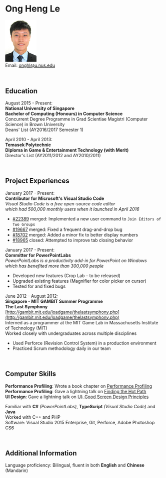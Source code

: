 # Ong Heng Le

<img src="OngHengLe.png" width="100" /><br> 
Email: [onghl@u.nus.edu](onghl@u.nus.edu)

<br>

## Education

August 2015 - Present: <br>
**National University of Singapore** <br>
**Bachelor of Computing (Honours) in Computer Science** <br>
Concurrent Degree Programme in Grad Scientiae Magistri (Computer Science) in Brown University <br>
Deans' List (AY2016/2017 Semester 1)

April 2010 - April 2013: <br>
**Temasek Polytechnic** <br>
**Diploma in Game & Entertainment Technology (with Merit)** <br>
Director's List (AY2011/2012 and AY2010/2011)

<br>

## Project Experiences

January 2017 - Present: <br>
**Contributor for Microsoft's Visual Studio Code** <br>
*Visual Studio Code is a free open-source code editor <br>
which had 500,000 monthly users when it launched in April 2016* <br>

* [#22389](https://github.com/Microsoft/vscode/pull/22389) merged: Implemented a new user command to `Join Editors of Two Groups`
* [#19667](https://github.com/Microsoft/vscode/pull/19667) merged: Fixed a frequent drag-and-drop bug
* [#18702](https://github.com/Microsoft/vscode/pull/18702) merged: Added a minor fix to better display numbers
* [#18965](https://github.com/Microsoft/vscode/pull/18965) closed: Attempted to improve tab closing behavior

January 2017 - Present: <br>
**Committer for PowerPointLabs** <br>
*PowerPointLabs  is a productivity add-in for PowerPoint on Windows <br>
which has benefited more than 300,000 people* <br>

* Developed new features (Crop Lab – to be released)
* Upgraded existing features (Magnifier for color picker on cursor) 
* Tested for and fixed bugs

June 2012 - August 2012: <br>
**Singapore - MIT GAMBIT Summer Programme** <br>
**The Last Symphony** <br>
[http://gambit.mit.edu/loadgame/thelastsymphony.php](http://gambit.mit.edu/loadgame/thelastsymphony.php) <br>
Interned as a programmer at the MIT Game Lab in Massachusetts Institute of Technology (MIT) <br>
Worked closely with undergraduates across multiple disciplines <br>

* Used Perforce (Revision Control System) in a production environment<br>
* Practiced Scrum methodology daily in our team

<br>

## Computer Skills

**Performance Profiling**: Wrote a book chapter on [Performance Profiling](https://github.com/se-edu/learningresources/pull/10) <br>
**Performance Profiling**: Gave a lightning talk on [Finding the Hot Path](https://github.com/nus-oss/lightningtalks/issues/11) <br>
**UI Design**: Gave a lightning talk on [UI: Good Screen Design Principles](https://github.com/nus-oss/lightningtalks/issues/33) <br>

Familiar with **C#** *(PowerPointLabs)*, **TypeScript** *(Visual Studio Code)* and **Java** <br>
Worked with C++ and PHP <br>
Software: Visual Studio 2015 Enterprise, Git, Perforce, Adobe Photoshop CS6 <br>

<br>

## Additional Information

Language proficiency: Bilingual, fluent in both **English** and **Chinese** (Mandarin)

<br>